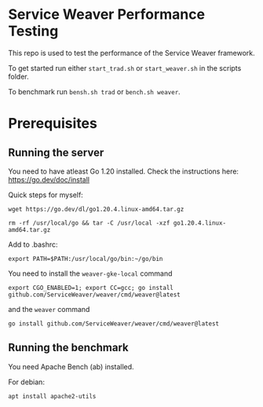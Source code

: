 # Service Weaver Performance Testing

This repo is used to test the performance of the Service Weaver framework.

To get started run either `start_trad.sh` or `start_weaver.sh` in the scripts folder.

To benchmark run `bensh.sh trad` or `bench.sh weaver`.

# Prerequisites

## Running the server

You need to have atleast Go 1.20 installed.
Check the instructions here: https://go.dev/doc/install

Quick steps for myself:

```shell
wget https://go.dev/dl/go1.20.4.linux-amd64.tar.gz
```

```shell
rm -rf /usr/local/go && tar -C /usr/local -xzf go1.20.4.linux-amd64.tar.gz
```

Add to .bashrc:

```shell
export PATH=$PATH:/usr/local/go/bin:~/go/bin
```

You need to install the `weaver-gke-local` command

```shell
export CGO_ENABLED=1; export CC=gcc; go install github.com/ServiceWeaver/weaver/cmd/weaver@latest
```

and the `weaver` command

```shell
go install github.com/ServiceWeaver/weaver/cmd/weaver@latest
```

## Running the benchmark

You need Apache Bench (ab) installed.

For debian:

```shell
apt install apache2-utils
```
